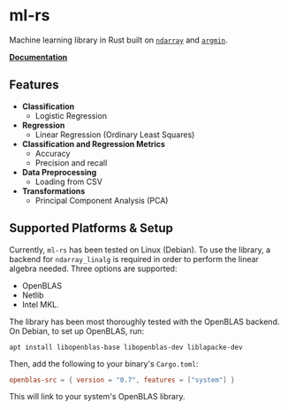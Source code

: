 # ml-rs
Machine learning library in Rust built on 
[`ndarray`](https://github.com/rust-ndarray/ndarray) and 
[`argmin`](http://argmin-rs.org/).

[**Documentation**](https://htlambley.github.io/ml-rs/ml_rs/)

## Features
- **Classification**
  - Logistic Regression
- **Regression**
  - Linear Regression (Ordinary Least Squares)
- **Classification and Regression Metrics**
  - Accuracy
  - Precision and recall
- **Data Preprocessing**
  - Loading from CSV
- **Transformations**
  - Principal Component Analysis (PCA)

## Supported Platforms & Setup
Currently, `ml-rs` has been tested on Linux (Debian). To use the library, a 
backend for `ndarray_linalg` is required in order to perform the linear algebra
needed. Three options are supported:
- OpenBLAS
- Netlib
- Intel MKL. 

The library has been most thoroughly tested with the OpenBLAS backend. On 
Debian, to set up OpenBLAS, run:
```shell
apt install libopenblas-base libopenblas-dev liblapacke-dev
```
Then, add the following to your binary's `Cargo.toml`:
```toml
openblas-src = { version = "0.7", features = ["system"] }
```
This will link to your system's OpenBLAS library.
